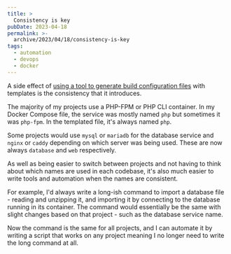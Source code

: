 ```yaml
---
title: >
  Consistency is key
pubDate: 2023-04-18
permalink: >-
  archive/2023/04/18/consistency-is-key
tags:
  - automation
  - devops
  - docker
---
```


A side effect of [using a tool to generate build configuration files](https://www.oliverdavies.uk/archive/2023/03/04/why-i-built-a-tool-to-generate-configuration-files) with templates is the consistency that it introduces.

The majority of my projects use a PHP-FPM or PHP CLI container. In my Docker Compose file, the service was mostly named `php` but sometimes it was `php-fpm`. In the templated file, it's always named `php`.

Some projects would use `mysql` or `mariadb` for the database service and `nginx` or `caddy` depending on which server was being used. These are now always `database` and `web` respectively.

As well as being easier to switch between projects and not having to think about which names are used in each codebase, it's also much easier to write tools and automation when the names are consistent.

For example, I'd always write a long-ish command to import a database file - reading and unzipping it, and importing it by connecting to the database running in its container. The command would essentially be the same with slight changes based on that project - such as the database service name.

Now the command is the same for all projects, and I can automate it by writing a script that works on any project meaning I no longer need to write the long command at all.
